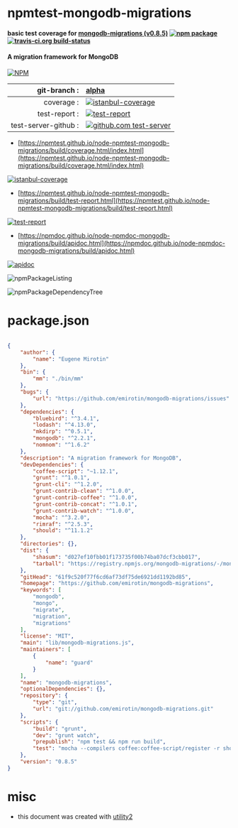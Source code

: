 # npmtest-mongodb-migrations

#### basic test coverage for  [mongodb-migrations (v0.8.5)](https://github.com/emirotin/mongodb-migrations)  [![npm package](https://img.shields.io/npm/v/npmtest-mongodb-migrations.svg?style=flat-square)](https://www.npmjs.org/package/npmtest-mongodb-migrations) [![travis-ci.org build-status](https://api.travis-ci.org/npmtest/node-npmtest-mongodb-migrations.svg)](https://travis-ci.org/npmtest/node-npmtest-mongodb-migrations)

#### A migration framework for MongoDB

[![NPM](https://nodei.co/npm/mongodb-migrations.png?downloads=true&downloadRank=true&stars=true)](https://www.npmjs.com/package/mongodb-migrations)

| git-branch : | [alpha](https://github.com/npmtest/node-npmtest-mongodb-migrations/tree/alpha)|
|--:|:--|
| coverage : | [![istanbul-coverage](https://npmtest.github.io/node-npmtest-mongodb-migrations/build/coverage.badge.svg)](https://npmtest.github.io/node-npmtest-mongodb-migrations/build/coverage.html/index.html)|
| test-report : | [![test-report](https://npmtest.github.io/node-npmtest-mongodb-migrations/build/test-report.badge.svg)](https://npmtest.github.io/node-npmtest-mongodb-migrations/build/test-report.html)|
| test-server-github : | [![github.com test-server](https://npmtest.github.io/node-npmtest-mongodb-migrations/GitHub-Mark-32px.png)](https://npmtest.github.io/node-npmtest-mongodb-migrations/build/app/index.html) | | build-artifacts : | [![build-artifacts](https://npmtest.github.io/node-npmtest-mongodb-migrations/glyphicons_144_folder_open.png)](https://github.com/npmtest/node-npmtest-mongodb-migrations/tree/gh-pages/build)|

- [https://npmtest.github.io/node-npmtest-mongodb-migrations/build/coverage.html/index.html](https://npmtest.github.io/node-npmtest-mongodb-migrations/build/coverage.html/index.html)

[![istanbul-coverage](https://npmtest.github.io/node-npmtest-mongodb-migrations/build/screenCapture.buildCi.browser.%252Ftmp%252Fbuild%252Fcoverage.lib.html.png)](https://npmtest.github.io/node-npmtest-mongodb-migrations/build/coverage.html/index.html)

- [https://npmtest.github.io/node-npmtest-mongodb-migrations/build/test-report.html](https://npmtest.github.io/node-npmtest-mongodb-migrations/build/test-report.html)

[![test-report](https://npmtest.github.io/node-npmtest-mongodb-migrations/build/screenCapture.buildCi.browser.%252Ftmp%252Fbuild%252Ftest-report.html.png)](https://npmtest.github.io/node-npmtest-mongodb-migrations/build/test-report.html)

- [https://npmdoc.github.io/node-npmdoc-mongodb-migrations/build/apidoc.html](https://npmdoc.github.io/node-npmdoc-mongodb-migrations/build/apidoc.html)

[![apidoc](https://npmdoc.github.io/node-npmdoc-mongodb-migrations/build/screenCapture.buildCi.browser.%252Ftmp%252Fbuild%252Fapidoc.html.png)](https://npmdoc.github.io/node-npmdoc-mongodb-migrations/build/apidoc.html)

![npmPackageListing](https://npmtest.github.io/node-npmtest-mongodb-migrations/build/screenCapture.npmPackageListing.svg)

![npmPackageDependencyTree](https://npmtest.github.io/node-npmtest-mongodb-migrations/build/screenCapture.npmPackageDependencyTree.svg)



# package.json

```json

{
    "author": {
        "name": "Eugene Mirotin"
    },
    "bin": {
        "mm": "./bin/mm"
    },
    "bugs": {
        "url": "https://github.com/emirotin/mongodb-migrations/issues"
    },
    "dependencies": {
        "bluebird": "^3.4.1",
        "lodash": "^4.13.0",
        "mkdirp": "^0.5.1",
        "mongodb": "^2.2.1",
        "nomnom": "^1.6.2"
    },
    "description": "A migration framework for MongoDB",
    "devDependencies": {
        "coffee-script": "~1.12.1",
        "grunt": "^1.0.1",
        "grunt-cli": "^1.2.0",
        "grunt-contrib-clean": "^1.0.0",
        "grunt-contrib-coffee": "^1.0.0",
        "grunt-contrib-concat": "^1.0.1",
        "grunt-contrib-watch": "^1.0.0",
        "mocha": "^3.2.0",
        "rimraf": "^2.5.3",
        "should": "^11.1.2"
    },
    "directories": {},
    "dist": {
        "shasum": "d027ef10fbb01f173735f00b74ba07dcf3cbb017",
        "tarball": "https://registry.npmjs.org/mongodb-migrations/-/mongodb-migrations-0.8.5.tgz"
    },
    "gitHead": "61f9c520f77f6cd6af73df75de6921dd1192bd85",
    "homepage": "https://github.com/emirotin/mongodb-migrations",
    "keywords": [
        "mongodb",
        "mongo",
        "migrate",
        "migration",
        "migrations"
    ],
    "license": "MIT",
    "main": "lib/mongodb-migrations.js",
    "maintainers": [
        {
            "name": "guard"
        }
    ],
    "name": "mongodb-migrations",
    "optionalDependencies": {},
    "repository": {
        "type": "git",
        "url": "git://github.com/emirotin/mongodb-migrations.git"
    },
    "scripts": {
        "build": "grunt",
        "dev": "grunt watch",
        "prepublish": "npm test && npm run build",
        "test": "mocha --compilers coffee:coffee-script/register -r should"
    },
    "version": "0.8.5"
}
```



# misc
- this document was created with [utility2](https://github.com/kaizhu256/node-utility2)
